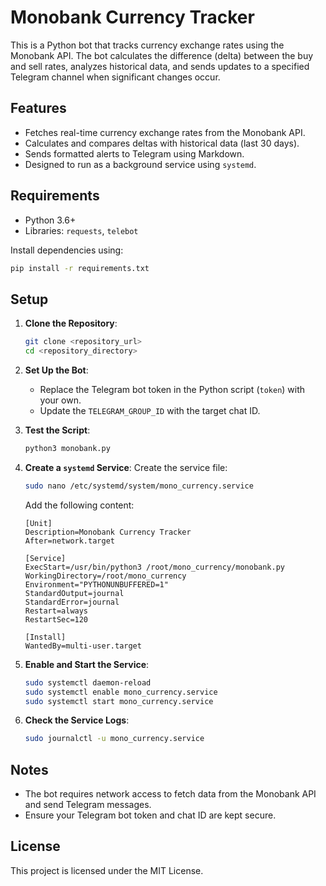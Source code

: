 # Monobank Currency Tracker

This is a Python bot that tracks currency exchange rates using the Monobank API. The bot calculates the difference (delta) between the buy and sell rates, analyzes historical data, and sends updates to a specified Telegram channel when significant changes occur.

## Features
- Fetches real-time currency exchange rates from the Monobank API.
- Calculates and compares deltas with historical data (last 30 days).
- Sends formatted alerts to Telegram using Markdown.
- Designed to run as a background service using `systemd`.

## Requirements
- Python 3.6+
- Libraries: `requests`, `telebot`

Install dependencies using:
```bash
pip install -r requirements.txt
```

## Setup

1. **Clone the Repository**:
   ```bash
   git clone <repository_url>
   cd <repository_directory>
   ```

2. **Set Up the Bot**:
   - Replace the Telegram bot token in the Python script (`token`) with your own.
   - Update the `TELEGRAM_GROUP_ID` with the target chat ID.

3. **Test the Script**:
   ```bash
   python3 monobank.py
   ```

4. **Create a `systemd` Service**:
 Create the service file:
     ```bash
     sudo nano /etc/systemd/system/mono_currency.service
     ```
    Add the following content:
     ```
     [Unit]
     Description=Monobank Currency Tracker
     After=network.target

     [Service]
     ExecStart=/usr/bin/python3 /root/mono_currency/monobank.py
     WorkingDirectory=/root/mono_currency
     Environment="PYTHONUNBUFFERED=1"
     StandardOutput=journal
     StandardError=journal
     Restart=always
     RestartSec=120

     [Install]
     WantedBy=multi-user.target
     ```

5. **Enable and Start the Service**:
   ```bash
   sudo systemctl daemon-reload
   sudo systemctl enable mono_currency.service
   sudo systemctl start mono_currency.service
   ```

6. **Check the Service Logs**:
   ```bash
   sudo journalctl -u mono_currency.service
   ```

## Notes
- The bot requires network access to fetch data from the Monobank API and send Telegram messages.
- Ensure your Telegram bot token and chat ID are kept secure.

## License
This project is licensed under the MIT License.
